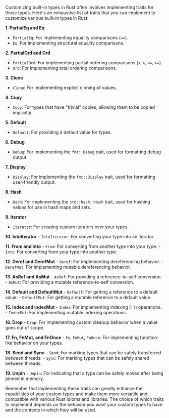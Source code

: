 Customizing built-in types in Rust often involves implementing traits for those types. Here's an exhaustive list of traits that you can implement to customize various built-in types in Rust:

**1. PartialEq and Eq**
   - `PartialEq`: For implementing equality comparisons (`==`).
   - `Eq`: For implementing structural equality comparisons.

**2. PartialOrd and Ord**
   - `PartialOrd`: For implementing partial ordering comparisons (`<`, `>`, `<=`, `>=`).
   - `Ord`: For implementing total ordering comparisons.

**3. Clone**
   - `Clone`: For implementing explicit cloning of values.

**4. Copy**
   - `Copy`: For types that have "trivial" copies, allowing them to be copied implicitly.

**5. Default**
   - `Default`: For providing a default value for types.

**6. Debug**
   - `Debug`: For implementing the `fmt::Debug` trait, used for formatting debug output.

**7. Display**
   - `Display`: For implementing the `fmt::Display` trait, used for formatting user-friendly output.

**8. Hash**
   - `Hash`: For implementing the `std::hash::Hash` trait, used for hashing values for use in hash maps and sets.

**9. Iterator**
   - `Iterator`: For creating custom iterators over your types.

**10. IntoIterator**
    - `IntoIterator`: For converting your type into an iterator.

**11. From and Into**
    - `From`: For converting from another type into your type.
    - `Into`: For converting from your type into another type.

**12. Deref and DerefMut**
    - `Deref`: For implementing dereferencing behavior.
    - `DerefMut`: For implementing mutable dereferencing behavior.

**13. AsRef and AsMut**
    - `AsRef`: For providing a reference-to-self conversion.
    - `AsMut`: For providing a mutable reference-to-self conversion.

**14. Default and DefaultMut**
    - `Default`: For getting a reference to a default value.
    - `DefaultMut`: For getting a mutable reference to a default value.

**15. Index and IndexMut**
    - `Index`: For implementing indexing (`[]`) operations.
    - `IndexMut`: For implementing mutable indexing operations.

**16. Drop**
    - `Drop`: For implementing custom cleanup behavior when a value goes out of scope.

**17. Fn, FnMut, and FnOnce**
    - `Fn`, `FnMut`, `FnOnce`: For implementing function-like behavior on your types.

**18. Send and Sync**
    - `Send`: For marking types that can be safely transferred between threads.
    - `Sync`: For marking types that can be safely shared between threads.

**19. Unpin**
    - `Unpin`: For indicating that a type can be safely moved after being pinned in memory.

Remember that implementing these traits can greatly enhance the capabilities of your custom types and make them more versatile and compatible with various Rust idioms and libraries. The choice of which traits to implement depends on the behavior you want your custom types to have and the contexts in which they will be used.